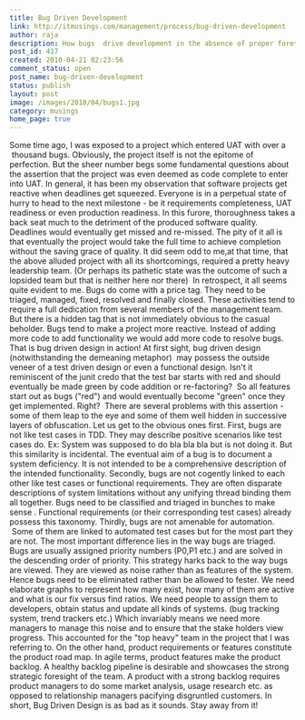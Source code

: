 ```yaml
---
title: Bug Driven Development
link: http://itmusings.com/management/process/bug-driven-development
author: raja
description: How bugs  drive development in the absence of proper forethought
post_id: 417
created: 2010-04-21 02:23:56
comment_status: open
post_name: bug-driven-development
status: publish
layout: post
image: /images/2010/04/bugs1.jpg
category: musings
home_page: true
---
```



Some time ago, I was exposed to a project which entered UAT with over a  thousand bugs. Obviously, the project itself is not the epitome of perfection. But the sheer number begs some fundamental questions about the assertion that the project was even deemed as code complete to enter into UAT.  In general, it has been my observation that software projects get reactive when deadlines get squeezed. Everyone is in a perpetual state of hurry to head to the next milestone - be it requirements completeness, UAT readiness or even production readiness. In this furore, thoroughness takes a back seat much to the detriment of the produced software quality. Deadlines would eventually get missed and re-missed. The pity of it all is that eventually the project would take the full time to achieve completion without the saving grace of quality. It did seem odd to me,at that time, that the above alluded project with all its shortcomings, required a pretty heavy leadership team. (Or perhaps its pathetic state was the outcome of such a lopsided team but that is neither here nor there)  In retrospect, it all seems quite evident to me. Bugs do come with a price tag. They need to be triaged, managed, fixed, resolved and finally closed. These activities tend to require a full dedication from several members of the management team. But there is a hidden tag that is not immediately obvious to the casual beholder. Bugs tend to make a project more reactive. Instead of adding more code to add functionality we would add more code to resolve bugs. That is bug driven design in action! At first sight, bug driven design (notwithstanding the demeaning metaphor)  may possess the outside veneer of a test driven design or even a functional design. Isn't it reminiscent of the junit credo that the test bar starts with red and should eventually be made green by code addition or re-factoring?  So all features start out as bugs ("red") and would eventually become "green" once they get implemented. Right?  There are several problems with this assertion - some of them leap to the eye and some of them well hidden in successive layers of obfuscation. Let us get to the obvious ones first. First, bugs are not like test cases in TDD. They may describe positive scenarios like test cases do. Ex: System was supposed to do bla bla bla but is not doing it. But this similarity is incidental. The eventual aim of a bug is to document a system deficiency. It is not intended to be a comprehensive description of the intended functionality. Secondly, bugs are not cogently linked to each other like test cases or functional requirements. They are often disparate descriptions of system limitations without any unifying thread binding them all together. Bugs need to be classified and triaged in bunches to make sense . Functional requirements (or their corresponding test cases) already possess this taxonomy. Thirdly, bugs are not amenable for automation.  Some of them are linked to automated test cases but for the most part they are not. The most important difference lies in the way bugs are triaged. Bugs are usually assigned priority numbers (P0,P1 etc.) and are solved in the descending order of priority. This strategy harks back to the way bugs are viewed. They are viewed as noise rather than as features of the system. Hence bugs need to be eliminated rather than be allowed to fester. We need elaborate graphs to represent how many exist, how many of them are active and what is our fix versus find ratios. We need people to assign them to developers, obtain status and update all kinds of systems. (bug tracking system, trend trackers etc.) Which invariably means we need more managers to manage this noise and to ensure that the stake holders view progress. This accounted for the "top heavy" team in the project that I was referring to. On the other hand, product requirements or features constitute the product road map. In agile terms, product features make the product backlog. A healthy backlog pipeline is desirable and showcases the strong strategic foresight of the team. A product with a strong backlog requires product managers to do some market analysis, usage research etc. as opposed to relationship managers pacifying disgruntled customers. In short, Bug Driven Design is as bad as it sounds. Stay away from it!
